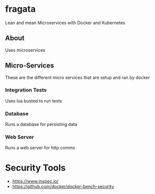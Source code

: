 # fragata
Lean and mean Microservices with Docker and Kubernetes

## About
Uses microservices

## Micro-Services
These are the different micro services that are setup and ran by docker

### Integration Tests
Uses lua busted to run tests

### Database
Runs a database for persisting data

### Web Server
Runs a web server for http comms

# Security Tools
- https://www.inspec.io/
- https://github.com/docker/docker-bench-security
